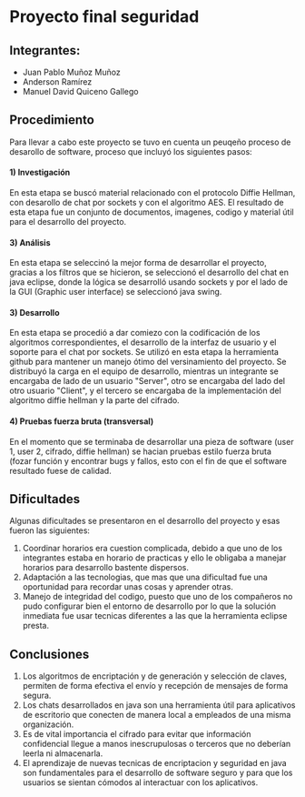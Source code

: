 #                                                                Proyecto final seguridad
## Integrantes:

* Juan Pablo Muñoz Muñoz
* Anderson Ramírez 
* Manuel David Quiceno Gallego

## Procedimiento
Para llevar a cabo este proyecto se tuvo en cuenta un peuqeño proceso de desarollo de software, proceso que incluyó los siguientes pasos:

#### 1) Investigación
En esta etapa se buscó material relacionado con el protocolo Diffie Hellman, con desarollo de chat por sockets y con el algoritmo AES. El resultado de esta etapa fue un conjunto de documentos, imagenes, codigo y material útil para el desarrollo del proyecto. 
  
#### 3) Análisis
En esta etapa se seleccinó la mejor forma de desarrollar el proyecto, gracias a los filtros que se hicieron, se seleccionó el desarrollo del chat en java eclipse, donde la lógica se desarrolló usando sockets y por el lado de la GUI (Graphic user interface) se seleccionó java swing.
  
#### 3)  Desarrollo
En esta etapa se procedió a dar comiezo con la codificación de los algoritmos correspondientes, el desarrollo de la interfaz de usuario y el soporte para el chat por sockets. Se utilizó en esta etapa la herramienta github para mantener un manejo ótimo del versinamiento del proyecto. Se distribuyó la carga en el equipo de desarrollo, mientras un integrante se encargaba de lado de un usuario "Server", otro se encargaba del lado del otro usuario "Client", y el tercero se encargaba de la implementación del algoritmo diffie hellman y la parte del cifrado.
  
#### 4) Pruebas fuerza bruta (transversal)
En el momento que se terminaba de desarrollar una pieza de software (user 1, user 2, cifrado, diffie hellman) se hacian pruebas estilo fuerza bruta (fozar función y encontrar bugs y fallos, esto con el fin de que el software resultado fuese de calidad. 

## Dificultades
Algunas dificultades se presentaron en el desarrollo del proyecto y esas fueron las siguientes:

1) Coordinar horarios era cuestion complicada, debido a que uno de los integrantes estaba en horario de practicas y ello le obligaba a manejar horarios para desarrollo bastente dispersos.
2) Adaptación a las tecnologias, que mas que una dificultad fue una oportunidad para recordar unas cosas y aprender otras.
3) Manejo de integridad del codigo, puesto que uno de los compañeros no pudo configurar bien el entorno de desarrollo por lo que la solución inmediata fue usar tecnicas diferentes a las que la herramienta eclipse presta.
   
## Conclusiones
1) Los algoritmos de encriptación y de generación y selección de claves, permiten de forma efectiva el envío y recepción de mensajes de forma segura.
2) Los chats desarrollados en java son una herramienta útil para aplicativos de escritorio que conecten de manera local a empleados de una misma organización.
3) Es de vital importancia el cifrado para evitar que información confidencial llegue a manos inescrupulosas o terceros que no deberían leerla ni almacenarla.
4) El aprendizaje de nuevas tecnicas de encriptacion y seguridad en java son fundamentales para el desarrollo de software seguro y para que los usuarios se sientan cómodos al interactuar con los aplicativos.

